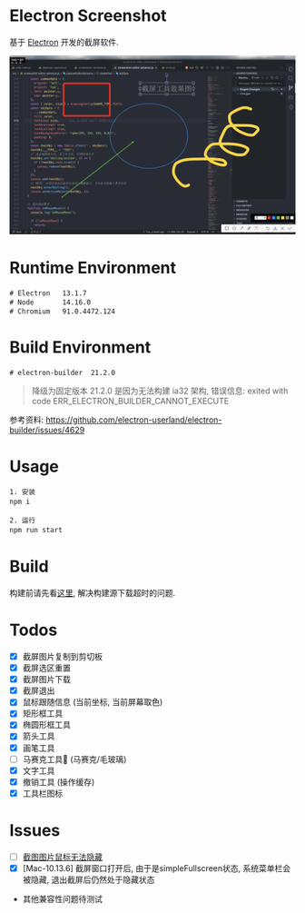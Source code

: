 # Electron Screenshot

基于 [Electron](https://www.electronjs.org/) 开发的截屏软件.

![demo](./src/assets/image/demo.jpg)

# Runtime Environment

```
# Electron   13.1.7
# Node       14.16.0
# Chromium   91.0.4472.124
```

# Build Environment
```
# electron-builder  21.2.0
```

> 降级为固定版本 21.2.0 是因为无法构建 ia32 架构, 错误信息: exited with code ERR_ELECTRON_BUILDER_CANNOT_EXECUTE

参考资料: https://github.com/electron-userland/electron-builder/issues/4629

# Usage

```bash
1. 安装
npm i

2. 运行
npm run start
```

# Build

构建前请先看[这里](https://zhuanlan.zhihu.com/p/110448415), 解决构建源下载超时的问题.

# Todos

- [x] 截屏图片复制到剪切板
- [x] 截屏选区重置
- [x] 截屏图片下载
- [x] 截屏退出
- [x] 鼠标跟随信息 (当前坐标, 当前屏幕取色) 
- [x] 矩形框工具
- [x] 椭圆形框工具
- [x] 箭头工具
- [x] 画笔工具
- [ ] 马赛克工具🤔 (马赛克/毛玻璃)
- [x] 文字工具
- [x] 撤销工具 (操作缓存)
- [x] 工具栏图标

# Issues

- [ ] [截图图片鼠标无法隐藏](https://github.com/electron/electron/issues/7584)
- [x] [Mac-10.13.6] 截屏窗口打开后, 由于是simpleFullscreen状态, 系统菜单栏会被隐藏, 退出截屏后仍然处于隐藏状态
- 其他兼容性问题待测试